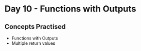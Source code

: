 # Day 10 - Functions with Outputs
## Concepts Practised
- Functions with Outputs
- Multiple return values
